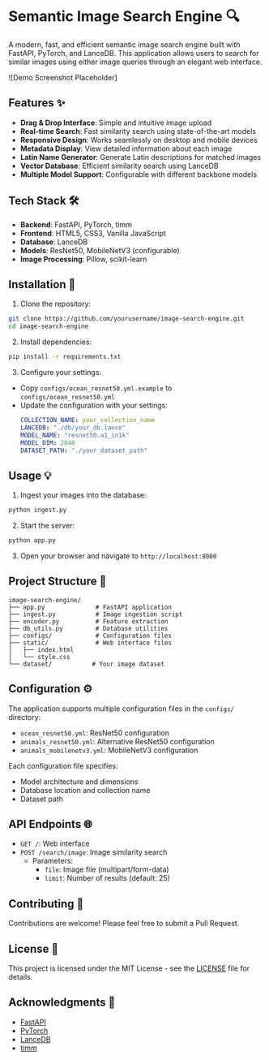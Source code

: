 # Semantic Image Search Engine 🔍

A modern, fast, and efficient semantic image search engine built with FastAPI, PyTorch, and LanceDB. This application allows users to search for similar images using either image queries through an elegant web interface.

![Demo Screenshot Placeholder]

## Features ✨

- **Drag & Drop Interface**: Simple and intuitive image upload
- **Real-time Search**: Fast similarity search using state-of-the-art models
- **Responsive Design**: Works seamlessly on desktop and mobile devices
- **Metadata Display**: View detailed information about each image
- **Latin Name Generator**: Generate Latin descriptions for matched images
- **Vector Database**: Efficient similarity search using LanceDB
- **Multiple Model Support**: Configurable with different backbone models

## Tech Stack 🛠️

- **Backend**: FastAPI, PyTorch, timm
- **Frontend**: HTML5, CSS3, Vanilla JavaScript
- **Database**: LanceDB
- **Models**: ResNet50, MobileNetV3 (configurable)
- **Image Processing**: Pillow, scikit-learn

## Installation 🚀

1. Clone the repository:

```bash
git clone https://github.com/yourusername/image-search-engine.git
cd image-search-engine
```

2. Install dependencies:

```bash
pip install -r requirements.txt
```

3. Configure your settings:

- Copy `configs/ocean_resnet50.yml.example` to `configs/ocean_resnet50.yml`
- Update the configuration with your settings:
  ```yaml
  COLLECTION_NAME: your_collection_name
  LANCEDB: "./db/your_db.lance"
  MODEL_NAME: "resnet50.a1_in1k"
  MODEL_DIM: 2048
  DATASET_PATH: "./your_dataset_path"
  ```

## Usage 💡

1. Ingest your images into the database:

```bash
python ingest.py
```

2. Start the server:

```bash
python app.py
```

3. Open your browser and navigate to `http://localhost:8000`

## Project Structure 📁

```
image-search-engine/
├── app.py              # FastAPI application
├── ingest.py           # Image ingestion script
├── encoder.py          # Feature extraction
├── db_utils.py         # Database utilities
├── configs/            # Configuration files
├── static/             # Web interface files
│   ├── index.html
│   └── style.css
└── dataset/           # Your image dataset
```

## Configuration ⚙️

The application supports multiple configuration files in the `configs/` directory:

- `ocean_resnet50.yml`: ResNet50 configuration
- `animals_resnet50.yml`: Alternative ResNet50 configuration
- `animals_mobilenetv3.yml`: MobileNetV3 configuration

Each configuration file specifies:

- Model architecture and dimensions
- Database location and collection name
- Dataset path

## API Endpoints 🌐

- `GET /`: Web interface
- `POST /search/image`: Image similarity search
  - Parameters:
    - `file`: Image file (multipart/form-data)
    - `limit`: Number of results (default: 25)

## Contributing 🤝

Contributions are welcome! Please feel free to submit a Pull Request.

## License 📄

This project is licensed under the MIT License - see the [LICENSE](LICENSE) file for details.

## Acknowledgments 🙏

- [FastAPI](https://fastapi.tiangolo.com/)
- [PyTorch](https://pytorch.org/)
- [LanceDB](https://github.com/lancedb/lancedb)
- [timm](https://github.com/rwightman/pytorch-image-models)
